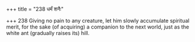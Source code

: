 +++
title = "238 धर्मं शनैः"

+++
238	Giving no pain to any creature, let him slowly accumulate spiritual merit, for the sake (of acquiring) a companion to the next world, just as the white ant (gradually raises its) hill.